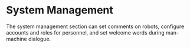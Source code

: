 # System Management

The system management section can set comments on robots, configure accounts and roles for personnel, and set welcome words during man-machine dialogue.

